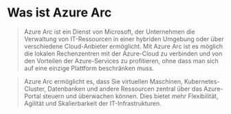 # **Was ist Azure Arc**

> Azure Arc ist ein Dienst von Microsoft, der Unternehmen die Verwaltung von IT-Ressourcen in einer hybriden Umgebung oder über verschiedene Cloud-Anbieter ermöglicht. Mit Azure Arc ist es möglich die lokalen Rechenzentren mit der Azure-Cloud zu verbinden und von den Vorteilen der Azure-Services zu profitieren, ohne dass man sich auf eine einzige Plattform beschränken muss.

> Azure Arc ermöglicht es, dass Sie virtuellen Maschinen, Kubernetes-Cluster, Datenbanken und andere Ressourcen zentral über das Azure-Portal steuern und überwachen können. Dies bietet mehr Flexibilität, Agilität und Skalierbarkeit der IT-Infrastrukturen.
